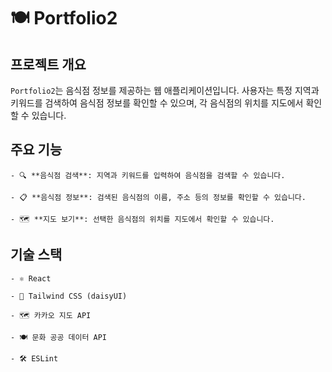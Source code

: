 # 🍽️ Portfolio2

## 프로젝트 개요

`Portfolio2`는 음식점 정보를 제공하는 웹 애플리케이션입니다. 사용자는 특정 지역과 키워드를 검색하여 음식점 정보를 확인할 수 있으며, 각 음식점의 위치를 지도에서 확인할 수 있습니다.

## 주요 기능

    - 🔍 **음식점 검색**: 지역과 키워드를 입력하여 음식점을 검색할 수 있습니다.

    - 📋 **음식점 정보**: 검색된 음식점의 이름, 주소 등의 정보를 확인할 수 있습니다.

    - 🗺️ **지도 보기**: 선택한 음식점의 위치를 지도에서 확인할 수 있습니다.

## 기술 스택

    - ⚛️ React

    - 🎨 Tailwind CSS (daisyUI)

    - 🗺️ 카카오 지도 API

    - 🍽️ 문화 공공 데이터 API

    - 🛠️ ESLint
